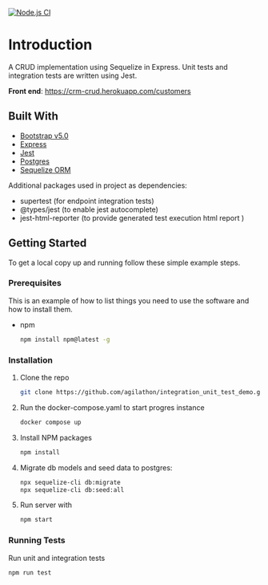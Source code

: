 [![Node.js CI](https://github.com/minhajul-karim/crud-sequelize/actions/workflows/node.js.yml/badge.svg)](https://github.com/minhajul-karim/crud-sequelize/actions/workflows/node.js.yml)

# Introduction

A CRUD implementation using Sequelize in Express. Unit tests and integration tests are written using Jest.


**Front end**: https://crm-crud.herokuapp.com/customers

## Built With

- [Bootstrap v5.0](https://getbootstrap.com/docs/5.0/getting-started/introduction/)
- [Express](https://expressjs.com/)
- [Jest](https://jestjs.io/)
- [Postgres](https://www.sqlite.org/index.html)
- [Sequelize ORM](https://sequelize.org/)

Additional packages used in project as dependencies:
 - supertest (for endpoint integration tests)
 - @types/jest (to enable jest autocomplete) 
 - jest-html-reporter (to provide generated test execution html report )

## Getting Started

To get a local copy up and running follow these simple example steps.

### Prerequisites

This is an example of how to list things you need to use the software and how to install them.

- npm
  ```sh
  npm install npm@latest -g
  ```

### Installation

1. Clone the repo
   ```sh
   git clone https://github.com/agilathon/integration_unit_test_demo.git
   ```
2. Run the docker-compose.yaml to start progres instance 
   ```sh
   docker compose up
   ```

3. Install NPM packages
   ```sh
   npm install
   ```

3. Migrate db models and seed data to postgres:
   ```sh
   npx sequelize-cli db:migrate
   npx sequelize-cli db:seed:all
   ```


4. Run server with
   ```sh
   npm start
   ```

### Running Tests

Run unit and integration tests

```sh
npm run test
```

